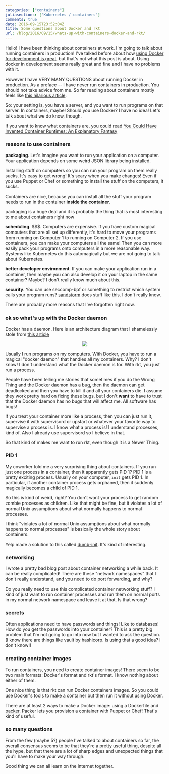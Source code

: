 ```yaml
---
categories: ["containers"]
juliasections: ['Kubernetes / containers']
comments: true
date: 2016-09-15T23:52:04Z
title: Some questions about Docker and rkt
url: /blog/2016/09/15/whats-up-with-containers-docker-and-rkt/
---
```


Hello! I have been thinking about containers at work. I'm going to talk about
running containers in production! I've talked before about how
[using Docker for development is great](http://jvns.ca/blog/2015/11/09/docker-is-amazing/),
but that's not what this post is about. Using docker in development seems really great and fine and I have no problems with it.

However I have VERY MANY QUESTIONS about running Docker in production. As a
preface -- I have never run containers in production. You should not take
advice from me. So far reading about containers mostly feels like [this hilarious article](https://circleci.com/blog/its-the-future/).

So: your setting is, you have a server, and you want to run programs on that
server. In containers, maybe! Should you use Docker? I have no idea! Let's
talk about what we do know, though.

If you want to know what containers are, you could read [You Could Have Invented Container Runtimes: An Explanatory Fantasy](https://medium.com/@gtrevorjay/you-could-have-invented-container-runtimes-an-explanatory-fantasy-764c5b389bd3)

### reasons to use containers

**packaging**. Let's imagine you want to run your application on a computer. Your application depends on some weird JSON library being installed.

Installing stuff on computers so you can run your program on them really
sucks. It's easy to get wrong! It's scary when you make changes! Even if you
use Puppet or Chef or something to install the stuff on the computers, it
sucks.

Containers are nice, because you can install all the stuff your program needs to run in the container **inside the container**.

packaging is a huge deal and it is probably the thing that is most interesting to me about containers right now

**scheduling**. $$$. Computers are expensive. If you have custom magical computers that are all set up differently, it's hard to move your programs from running on Computer 1 to running on Computer 2. If you use containers, you can make your computers all the same! Then you can more easily pack your programs onto computers in a more reasonable way. Systems like Kubernetes do this automagically but we are not going to talk about Kubernetes.

**better developer environment**. If you can make your application run in a container, then maybe you can also develop it on your laptop in the same container? Maybe? I don't really know much about this.

**security**. You can use seccomp-bpf or something to restrict which system calls your program runs? [sandstorm](https://sandstorm.io/) does stuff like this. I don't really know.

There are probably more reasons that I've forgotten right now.

### ok so what's up with the Docker daemon

Docker has a daemon. Here is an architecture diagram that I shamelessly stole from [this article](https://medium.com/@adriaandejonge/moving-from-docker-to-rkt-310dc9aec938#.mmmi6m9ql)

<div align="center"><img src="/images/docker-rkt.png"></div>

Usually I run programs on my computers. With Docker, you have to run a magical "docker daemon" that handles all my containers. Why? I don't know! I don't understand what the Docker daemon is for. With rkt, you just run a process.

People have been telling me stories that sometimes if you do the Wrong
Thing and the Docker daemon has a bug, then the daemon can get deadlocked and
then you have to kill it and all your containers die. I assume they work
pretty hard on fixing these bugs, but I don't **want** to have to trust that
the Docker daemon has no bugs that will affect me. All software has bugs!

If you treat your container more like a process, then you can just run it,
supervise it with supervisord or upstart or whatever your favorite way to
supervise a process is. I know what a process is! I understand processes, kind
of. Also I already use supervisord so I believe in that.

So that kind of makes me want to run rkt, even though it is a Newer Thing.

### PID 1

My coworker told me a very surprising thing about containers. If you run just one process in a container, then it apparently gets PID 1? PID 1 is a pretty exciting process. Usually on your computer, `init` gets PID 1. In particular, if another container process gets orphaned, then it suddenly magically becomes a child of PID 1.

So this is kind of weird, right? You don't want your process to get random zombie processes as children. Like that might be fine, but it violates a lot of normal Unix assumptions about what normally happens to normal processes.

I think "violates a lot of normal Unix assumptions about what normally happens to normal processes" is basically the whole story about containers.

Yelp made a solution to this called [dumb-init](https://engineeringblog.yelp.com/2016/01/dumb-init-an-init-for-docker.html). It's kind of interesting.


### networking

I wrote a pretty bad blog post about container networking a while back. It can
be really complicated! There are these "network namespaces" that I don't
really understand, and you need to do port forwarding, and why?

Do you really need to use this complicated container networking stuff? I kind
of just want to run container processes and run them on normal ports in my
normal network namespace and leave it at that. Is that wrong?

### secrets

Often applications need to have passwords and things! Like to databases! How do you get the passwords into your container? This is a pretty big problem that I'm not going to go into now but I wanted to ask the question. (I know there are things like vault by hashicorp. Is using that a good idea? I don't know!)

### creating container images

To run containers, you need to create container images! There seem to be two main formats: Docker's format and rkt's format. I know nothing about either of them.

One nice thing is that rkt can run Docker containers images. So you could use Docker's tools to make a container but then run it without using Docker.

There are at least 2 ways to make a Docker image: using a Dockerfile and [packer](https://www.packer.io/). Packer lets you provision a container with Puppet or Chef! That's kind of useful.

### so many questions

From the few (maybe 5?) people I've talked to about containers so far, the overall consensus seems to be that they're a pretty useful thing, despite all the hype, but that there are a lot of sharp edges and unexpected things that you'll have to make your way through.

Good thing we can all learn on the internet together.